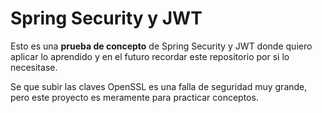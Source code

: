 # Spring Security y JWT

Esto es una **prueba de concepto** de Spring Security y JWT donde quiero aplicar lo aprendido y en el futuro recordar este repositorio por si lo necesitase.

Se que subir las claves OpenSSL es una falla de seguridad muy grande, pero este proyecto es meramente para practicar conceptos.
